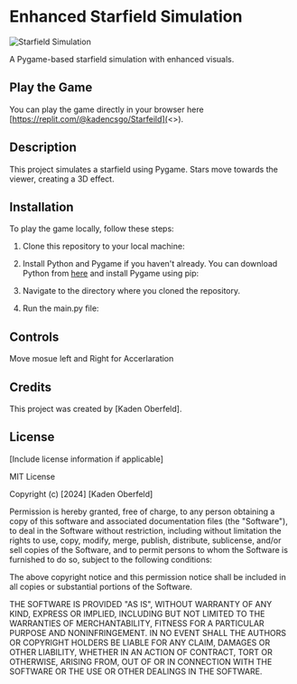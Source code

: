 # Enhanced Starfield Simulation

![Starfield Simulation](<>)

A Pygame-based starfield simulation with enhanced visuals.

## Play the Game

You can play the game directly in your browser here [https://replit.com/@kadencsgo/Starfeild](<>).

## Description

This project simulates a starfield using Pygame. Stars move towards the viewer, creating a 3D effect.

## Installation

To play the game locally, follow these steps:

1. Clone this repository to your local machine:


2. Install Python and Pygame if you haven't already. You can download Python from [here](https://www.python.org/) and install Pygame using pip:


3. Navigate to the directory where you cloned the repository.

4. Run the main.py file:



## Controls

Move mosue left and Right for Accerlaration

## Credits

This project was created by [Kaden Oberfeld].

## License

[Include license information if applicable]

MIT License

Copyright (c) [2024] [Kaden Oberfeld]

Permission is hereby granted, free of charge, to any person obtaining a copy
of this software and associated documentation files (the "Software"), to deal
in the Software without restriction, including without limitation the rights
to use, copy, modify, merge, publish, distribute, sublicense, and/or sell
copies of the Software, and to permit persons to whom the Software is
furnished to do so, subject to the following conditions:

The above copyright notice and this permission notice shall be included in all
copies or substantial portions of the Software.

THE SOFTWARE IS PROVIDED "AS IS", WITHOUT WARRANTY OF ANY KIND, EXPRESS OR
IMPLIED, INCLUDING BUT NOT LIMITED TO THE WARRANTIES OF MERCHANTABILITY,
FITNESS FOR A PARTICULAR PURPOSE AND NONINFRINGEMENT. IN NO EVENT SHALL THE
AUTHORS OR COPYRIGHT HOLDERS BE LIABLE FOR ANY CLAIM, DAMAGES OR OTHER
LIABILITY, WHETHER IN AN ACTION OF CONTRACT, TORT OR OTHERWISE, ARISING FROM,
OUT OF OR IN CONNECTION WITH THE SOFTWARE OR THE USE OR OTHER DEALINGS IN THE
SOFTWARE.
